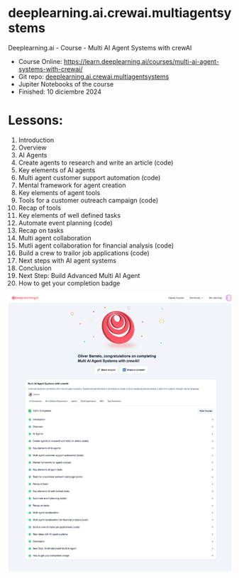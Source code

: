 # deeplearning.ai.crewai.multiagentsystems
Deeplearning.ai - Course - Multi AI Agent Systems with crewAI

- Course Online: https://learn.deeplearning.ai/courses/multi-ai-agent-systems-with-crewai/
- Git repo: [deeplearning.ai.crewai.multiagentsystems](https://github.com/oliverbarreto/deeplearning.ai.crewai.multiagentsystems.git)
- Jupiter Notebooks of the course
- Finished: 10 diciembre 2024

# Lessons:
1. Introduction
2. Overview
3. AI Agents
4. Create agents to research and write an article (code)
5. Key elements of AI agents
6. Multi agent customer support automation (code)
7. Mental framework for agent creation
8. Key elements of agent tools
9. Tools for a customer outreach campaign (code)
10. Recap of tools
11. Key elements of well defined tasks
12. Automate event planning (code)
13. Recap on tasks
14. Multi agent collaboration
15. Mutli agent collaboration for financial analysis (code)
16. Build a crew to trailor job applications (code)
17. Next steps with AI agent systems
18. Conclusion
19. Next Step: Build Advanced Multi AI Agent
20. How to get your completion badge


![Course Completion Certificate](learn.deeplearning.ai_accomplishments_8741c825-1f6d-4316-80e4-272c7442b56f.png)
